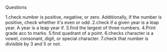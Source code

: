 Questions

1.check number is positive, negative, or zero. Additionally, 
   if the number is positive, check whether it's even or odd.
2.check if a given year is a leap year. A year is a leap year if.
3.find the largest of three numbers.
4.Print grade acc to marks.
5.find quadrant of a point.
6.checks character is a vowel, consonant, digit, or special character.
7.check that number is divisible by 3 and 5 or not.
